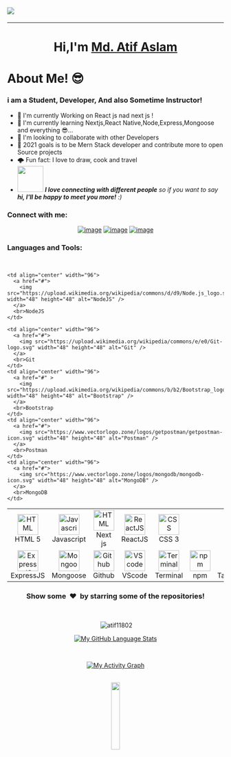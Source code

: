 ### <h1>![](https://komarev.com/ghpvc/?username=atif11802&color=blue&label=PROFILE+VIEWS)</h1>



<hr>
<h1 align="center">Hi,I'm <a href="https://github.com/atif11802">Md. Atif Aslam<a></h1>


<h1>About Me! 😎</h1>

### i am a Student, Developer, And also Sometime Instructor!
- 🔭  I'm currently Working on React js nad next js !
- 🌱  I'm currently learning Nextjs,React Native,Node,Express,Mongoose and everything 😎...
- 🗻  I'm looking to collaborate with other Developers
- 📘  2021 goals is to be Mern Stack developer and contribute more to open Source projects
- 🌩️  Fun fact: I love to draw, cook and travel
- <img src="https://media.giphy.com/media/LnQjpWaON8nhr21vNW/giphy.gif" width="60"> <em><b>I love connecting with different people</b> so if you want to say <b>hi, I'll be happy to meet you more!</b> :)</em>


  
  
  
### Connect with me:


<div align="center">

[![image](https://img.shields.io/badge/LinkedIn-0077B5?style=for-the-badge&logo=linkedin&logoColor=white)](https://www.linkedin.com/in/atif-aslam-3b7203205/)
[![image](https://img.shields.io/badge/Facebook-1877F2?style=for-the-badge&logo=facebook&logoColor=white)](https://www.facebook.com/ami.ratul.11802/)
[![image](https://img.shields.io/badge/Gmail-D14836?style=for-the-badge&logo=gmail&logoColor=white)](mailto:ratul0947@gmail.com)
  
</div>


### Languages and Tools:

 <Br>
 <table>
  <tr>
    <td align="center" width="96">
      <a href="#">
        <img src="https://upload.wikimedia.org/wikipedia/commons/6/61/HTML5_logo_and_wordmark.svg" width="48" height="48" alt="HTML" />
      </a>
      <br>HTML 5
    </td>
     <td align="center" width="96">
      <a href="#">
        <img src="https://upload.wikimedia.org/wikipedia/commons/9/99/Unofficial_JavaScript_logo_2.svg" width="48" height="48" alt="Javascript" />
      </a>
      <br>Javascript
    </td>
    <td align="center" width="96">
      <a href="#">
        <img src="https://upload.wikimedia.org/wikipedia/commons/thumb/8/8e/Nextjs-logo.svg/311px-Nextjs-logo.svg.png" width="48" height="48" alt="HTML" />
      </a>
      <br>Next js
    </td>
     <td align="center" width="96">
      <a href="#">
        <img src="https://www.vectorlogo.zone/logos/reactjs/reactjs-icon.svg" width="48" height="48" alt="ReactJS" />
      </a>
      <br>ReactJS
    </td>
    <td align="center" width="96">
      <a href="#">
        <img src="https://upload.wikimedia.org/wikipedia/commons/d/d5/CSS3_logo_and_wordmark.svg" width="48" height="48" alt="CSS" />
      </a>
      <br>CSS 3
    </td>
   
    <td align="center" width="96">
      <a href="#">
        <img src="https://upload.wikimedia.org/wikipedia/commons/d/d9/Node.js_logo.svg" width="48" height="48" alt="NodeJS" />
      </a>
      <br>NodeJS
    </td>
   
    <td align="center" width="96">
      <a href="#">
        <img src="https://upload.wikimedia.org/wikipedia/commons/e/e0/Git-logo.svg" width="48" height="48" alt="Git" />
      </a>
      <br>Git
    </td>
    <td align="center" width="96">
      <a href="#" >
        <img src="https://upload.wikimedia.org/wikipedia/commons/b/b2/Bootstrap_logo.svg" width="48" height="48" alt="Bootstrap" />
      </a>
      <br>Bootstrap
    </td>
    <td align="center" width="96">
      <a href="#">
        <img src="https://www.vectorlogo.zone/logos/getpostman/getpostman-icon.svg" width="48" height="48" alt="Postman" />
      </a>
      <br>Postman
    </td>
    <td align="center" width="96">
      <a href="#">
        <img src="https://www.vectorlogo.zone/logos/mongodb/mongodb-icon.svg" width="48" height="48" alt="MongoDB" />
      </a>
      <br>MongoDB
    </td>
  </tr>
  <tr>
    <td align="center" width="96"> 
      <a href="#" >
        <img src="https://www.vectorlogo.zone/logos/expressjs/expressjs-icon.svg" width="48" height="48" alt="ExpressJS" />
      </a>
      <br>ExpressJS
    </td>
    <td align="center" width="96">
      <a href="#" >
        <img src="https://camo.githubusercontent.com/55c96f41fc5dba5af624827c4205fdb469978360e0554d081b71cab80d0b2e1d/687474703a2f2f7777772e6572696b61736c616e642e636f6d2f7374617469632f696d616765732f6d6f6e676f6f73652e706e67" width="48" height="48" alt="Mongoose" />
      </a>
      <br>Mongoose
    </td>
    <td align="center"  width="96">
      <a href="#">
        <img src="https://github.githubassets.com/images/modules/logos_page/Octocat.png" width="48" height="48" alt="Github" />
      </a>
      <br>Github
    </td>
    <td align="center"  width="96">
      <a href="#">
        <img src="https://upload.wikimedia.org/wikipedia/commons/9/9a/Visual_Studio_Code_1.35_icon.svg" width="48" height="48" alt="VScode" />
      </a>
      <br>VScode
    </td>
    <td align="center" width="96">
      <a href="#">
        <img src="https://cdn.worldvectorlogo.com/logos/terminal-1.svg" width="48" height="48" alt="Terminal" />
      </a>
      <br>Terminal
    </td>
    <td align="center"  width="96">
      <a href="#">
        <img src="https://upload.wikimedia.org/wikipedia/commons/d/db/Npm-logo.svg" width="48" height="48" alt="npm" />
      </a>
      <br>npm
    </td>
    <td align="center" width="96">
      <a href="#" >
        <img src="https://www.vectorlogo.zone/logos/tailwindcss/tailwindcss-icon.svg" width="48" height="48" alt="TailwindCSS" />
      </a>
      <br>TailwindCSS
    </td>
   
  </tr>
</table>

  
  
<div align="center">
<h3 align="center">Show some &nbsp;❤️&nbsp; by starring some of the repositories!</h3>

  <br>



  
  



<p
   
   >&nbsp;<img align="center" src="https://github-readme-stats.vercel.app/api?username=atif11802&show_icons=true&locale=en" alt="atif11802" /></p>

[![My GitHub Language Stats](https://github-readme-stats.vercel.app/api/top-langs/?username=atif11802&langs_count=5&theme=tokyonight)]()

  <br>

  [![My Activity Graph ](https://activity-graph.herokuapp.com/graph?username=atif11802&theme=react-dark)](https://github.com/atif11802/github-readme-activity-graph)
  
  
<br>
<img src="https://media.giphy.com/media/jpVnC65DmYeyRL4LHS/giphy.gif" width="20%">
  
  <br>

  
 

